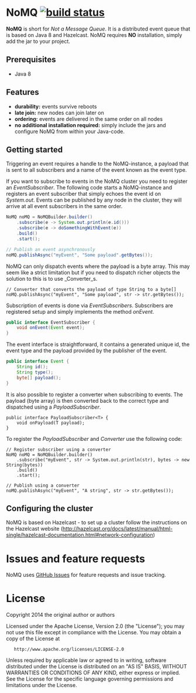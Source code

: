 # NoMQ [![build status](https://secure.travis-ci.org/wassgren/NoMQ.png)](http://travis-ci.org/wassgren/NoMQ)

__NoMQ__ is short for _Not a Message Queue_. It is a distributed event queue that is based on Java 8 and Hazelcast. NoMQ
requires __NO__ installation, simply add the jar to your project.

## Prerequisites
* Java 8

## Features
 * __durability:__ events survive reboots
 * __late join:__ new nodes can join later on
 * __ordering:__ events are delivered in the same order on all nodes
 * __no additional installation required:__ simply include the jars and configure NoMQ from within your Java-code.

## Getting started
Triggering an event requires a handle to the NoMQ-instance, a payload that is sent to all subscribers and a name of the event
known as the event type.

If you want to subscribe to events in the NoMQ cluster you need to register an _EventSubscriber_. The following code starts a
NoMQ-instance and registers an event subscriber that simply echoes the event id on _System.out_. Events can be published by any
node in the cluster, they will arrive at all event subscribers in the same order.

```java
NoMQ noMQ = NoMQBuilder.builder()
    .subscribe(e -> System.out.println(e.id()))
    .subscribe(e -> doSomethingWithEvent(e))
    .build()
    .start();

// Publish an event asynchronously
noMQ.publishAsync("myEvent", "Some payload".getBytes());
```

NoMQ can only dispatch events where the payload is a byte array. This may seem like a strict limitation but if you need to
dispatch richer objects the solution to this is to use _Converter_s.

```
// Converter that converts the payload of type String to a byte[]
noMQ.publishAsync("myEvent", "Some payload", str -> str.getBytes());
```

Subscription of events is done via _EventSubscribers_. Subscribers are registered setup and simply implements the method
_onEvent_.

```java
public interface EventSubscriber {
    void onEvent(Event event);
}
```

The event interface is straightforward, it contains a generated unique id, the event type and the payload provided by the
publisher of the event.
```java
public interface Event {
    String id();
    String type();
    byte[] payload();
}
```

It is also possible to register a converter when subscribing to events. The payload (byte array) is then converted back to the
correct type and dispatched using a _PayloadSubscriber_.

```
public interface PayloadSubscriber<T> {
    void onPayload(T payload);
}
```

To register the _PayloadSubscriber_ and _Converter_ use the following code:
```
// Register subscriber using a converter
NoMQ noMQ = NoMQBuilder.builder()
    .subscribe("myEvent", str -> System.out.println(str), bytes -> new String(bytes))
    .build()
    .start();

// Publish using a converter
noMQ.publishAsync("myEvent", "A string", str -> str.getBytes());
```

## Configuring the cluster
NoMQ is based on Hazelcast - to set up a cluster follow the instructions on the Hazelcast website
(http://hazelcast.org/docs/latest/manual/html-single/hazelcast-documentation.html#network-configuration)

# Issues and feature requests
NoMQ uses [GitHub Issues](https://github.com/wassgren/NoMQ/issues) for feature requests and issue tracking.

# License
   Copyright 2014 the original author or authors

   Licensed under the Apache License, Version 2.0 (the "License");
   you may not use this file except in compliance with the License.
   You may obtain a copy of the License at

       http://www.apache.org/licenses/LICENSE-2.0

   Unless required by applicable law or agreed to in writing, software
   distributed under the License is distributed on an "AS IS" BASIS,
   WITHOUT WARRANTIES OR CONDITIONS OF ANY KIND, either express or implied.
   See the License for the specific language governing permissions and
   limitations under the License.
